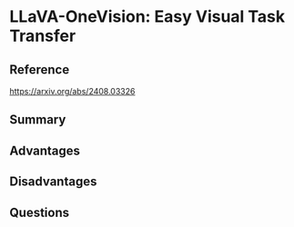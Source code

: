 # LLaVA-OneVision: Easy Visual Task Transfer
## Reference

https://arxiv.org/abs/2408.03326

## Summary

## Advantages

## Disadvantages

## Questions
